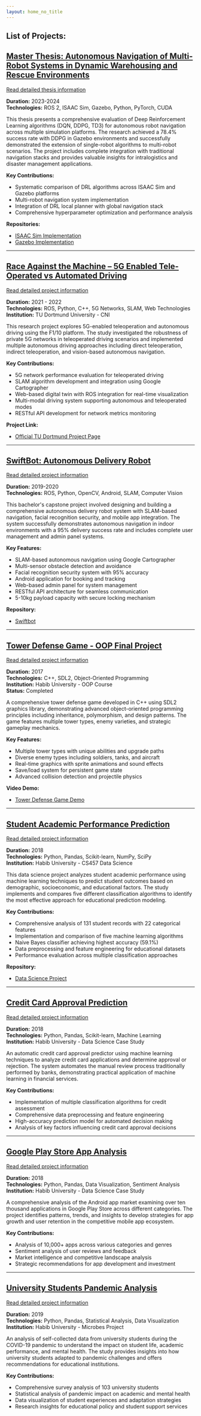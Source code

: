 ```yaml
---
layout: home_no_title
---
```

## List of Projects:
## [Master Thesis: Autonomous Navigation of Multi-Robot Systems in Dynamic Warehousing and Rescue Environments](master_thesis.md)

[Read detailed thesis information](master_thesis.md)

**Duration:** 2023-2024  
**Technologies:** ROS 2, ISAAC Sim, Gazebo, Python, PyTorch, CUDA  

This thesis presents a comprehensive evaluation of Deep Reinforcement Learning algorithms (DQN, DDPG, TD3) for autonomous robot navigation across multiple simulation platforms. The research achieved a 78.4% success rate with DDPG in Gazebo environments and successfully demonstrated the extension of single-robot algorithms to multi-robot scenarios. The project includes complete integration with traditional navigation stacks and provides valuable insights for intralogistics and disaster management applications.

**Key Contributions:**
- Systematic comparison of DRL algorithms across ISAAC Sim and Gazebo platforms
- Multi-robot navigation system implementation
- Integration of DRL local planner with global navigation stack
- Comprehensive hyperparameter optimization and performance analysis

**Repositories:**
- [ISAAC Sim Implementation](https://github.com/sameeranees/RL_Multi_Robot)
- [Gazebo Implementation](https://github.com/sameeranees/DRL_robot_navigation_ros2)


---

## [Race Against the Machine – 5G Enabled Tele-Operated vs Automated Driving](race_against_machine.md)

[Read detailed project information](race_against_machine.md)

**Duration:** 2021 - 2022  
**Technologies:** ROS, Python, C++, 5G Networks, SLAM, Web Technologies  
**Institution:** TU Dortmund University - CNI  

This research project explores 5G-enabled teleoperation and autonomous driving using the F1/10 platform. The study investigated the robustness of private 5G networks in teleoperated driving scenarios and implemented multiple autonomous driving approaches including direct teleoperation, indirect teleoperation, and vision-based autonomous navigation.

**Key Contributions:**
- 5G network performance evaluation for teleoperated driving
- SLAM algorithm development and integration using Google Cartographer
- Web-based digital twin with ROS integration for real-time visualization
- Multi-modal driving system supporting autonomous and teleoperated modes
- RESTful API development for network metrics monitoring

**Project Link:**
- [Official TU Dortmund Project Page](https://cni.etit.tu-dortmund.de/newsdetail/race-against-the-machine-22130/)

---

## [SwiftBot: Autonomous Delivery Robot](swiftbot.md)

[Read detailed project information](swiftbot.md)

**Duration:** 2019-2020  
**Technologies:** ROS, Python, OpenCV, Android, SLAM, Computer Vision  

This bachelor's capstone project involved designing and building a comprehensive autonomous delivery robot system with SLAM-based navigation, facial recognition security, and mobile app integration. The system successfully demonstrates autonomous navigation in indoor environments with a 95% delivery success rate and includes complete user management and admin panel systems.

**Key Features:**
- SLAM-based autonomous navigation using Google Cartographer
- Multi-sensor obstacle detection and avoidance
- Facial recognition security system with 95% accuracy
- Android application for booking and tracking
- Web-based admin panel for system management
- RESTful API architecture for seamless communication
- 5-10kg payload capacity with secure locking mechanism

**Repository:**
- [Swiftbot](https://github.com/sameeranees/SwiftBot)

---

## [Tower Defense Game - OOP Final Project](oop_project.md)

[Read detailed project information](oop_project.md)

**Duration:** 2017  
**Technologies:** C++, SDL2, Object-Oriented Programming  
**Institution:** Habib University - OOP Course  
**Status:** Completed

A comprehensive tower defense game developed in C++ using SDL2 graphics library, demonstrating advanced object-oriented programming principles including inheritance, polymorphism, and design patterns. The game features multiple tower types, enemy varieties, and strategic gameplay mechanics.

**Key Features:**
- Multiple tower types with unique abilities and upgrade paths
- Diverse enemy types including soldiers, tanks, and aircraft
- Real-time graphics with sprite animations and sound effects
- Save/load system for persistent game state
- Advanced collision detection and projectile physics

**Video Demo:**
- [Tower Defense Game Demo](https://youtu.be/nxycKZMTpA4?si=UduSNTbNWGLAYiBQ)

---

## [Student Academic Performance Prediction](data_science_project.md)

[Read detailed project information](data_science_project.md)

**Duration:** 2018  
**Technologies:** Python, Pandas, Scikit-learn, NumPy, SciPy  
**Institution:** Habib University - CS457 Data Science  

This data science project analyzes student academic performance using machine learning techniques to predict student outcomes based on demographic, socioeconomic, and educational factors. The study implements and compares five different classification algorithms to identify the most effective approach for educational prediction modeling.

**Key Contributions:**
- Comprehensive analysis of 131 student records with 22 categorical features
- Implementation and comparison of five machine learning algorithms
- Naive Bayes classifier achieving highest accuracy (59.1%)
- Data preprocessing and feature engineering for educational datasets
- Performance evaluation across multiple classification approaches

**Repository:**
- [Data Science Project](https://github.com/sameeranees/DataScience-Project)

---

## [Credit Card Approval Prediction](data_science_case_study_1.md)

[Read detailed project information](data_science_case_study_1.md)

**Duration:** 2018  
**Technologies:** Python, Pandas, Scikit-learn, Machine Learning  
**Institution:** Habib University - Data Science Case Study  

An automatic credit card approval predictor using machine learning techniques to analyze credit card applications and determine approval or rejection. The system automates the manual review process traditionally performed by banks, demonstrating practical application of machine learning in financial services.

**Key Contributions:**
- Implementation of multiple classification algorithms for credit assessment
- Comprehensive data preprocessing and feature engineering
- High-accuracy prediction model for automated decision making
- Analysis of key factors influencing credit card approval decisions

---

## [Google Play Store App Analysis](data_science_case_study_2.md)

[Read detailed project information](data_science_case_study_2.md)

**Duration:** 2018  
**Technologies:** Python, Pandas, Data Visualization, Sentiment Analysis  
**Institution:** Habib University - Data Science Case Study  

A comprehensive analysis of the Android app market examining over ten thousand applications in Google Play Store across different categories. The project identifies patterns, trends, and insights to develop strategies for app growth and user retention in the competitive mobile app ecosystem.

**Key Contributions:**
- Analysis of 10,000+ apps across various categories and genres
- Sentiment analysis of user reviews and feedback
- Market intelligence and competitive landscape analysis
- Strategic recommendations for app development and investment

---

## [University Students Pandemic Analysis](microbes_project.md)

[Read detailed project information](microbes_project.md)

**Duration:** 2019  
**Technologies:** Python, Pandas, Statistical Analysis, Data Visualization  
**Institution:** Habib University - Microbes Project  

An analysis of self-collected data from university students during the COVID-19 pandemic to understand the impact on student life, academic performance, and mental health. The study provides insights into how university students adapted to pandemic challenges and offers recommendations for educational institutions.

**Key Contributions:**
- Comprehensive survey analysis of 103 university students
- Statistical analysis of pandemic impact on academic and mental health
- Data visualization of student experiences and adaptation strategies
- Research insights for educational policy and student support services


